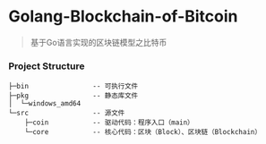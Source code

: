# Golang-Blockchain-of-Bitcoin



>  基于Go语言实现的区块链模型之比特币



### Project Structure

```shell
├─bin                -- 可执行文件
├─pkg				 -- 静态库文件
│  └─windows_amd64
└─src				 -- 源文件
    ├─coin			 -- 驱动代码：程序入口（main）
    └─core			 -- 核心代码：区块（Block）、区块链（Blockchain）
```


